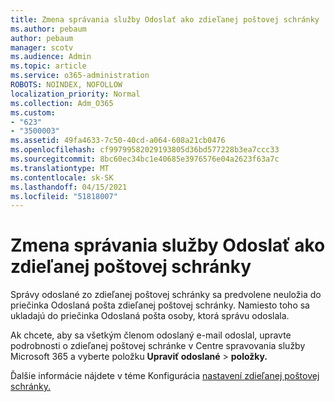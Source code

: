```yaml
---
title: Zmena správania služby Odoslať ako zdieľanej poštovej schránky
ms.author: pebaum
author: pebaum
manager: scotv
ms.audience: Admin
ms.topic: article
ms.service: o365-administration
ROBOTS: NOINDEX, NOFOLLOW
localization_priority: Normal
ms.collection: Adm_O365
ms.custom:
- "623"
- "3500003"
ms.assetid: 49fa4633-7c50-40cd-a064-608a21cb0476
ms.openlocfilehash: cf99799582029193805d36bd577228b3ea7ccc33
ms.sourcegitcommit: 8bc60ec34bc1e40685e3976576e04a2623f63a7c
ms.translationtype: MT
ms.contentlocale: sk-SK
ms.lasthandoff: 04/15/2021
ms.locfileid: "51818007"
---
```

# <a name="changing-shared-mailbox-send-as-behavior"></a>Zmena správania služby Odoslať ako zdieľanej poštovej schránky

Správy odoslané zo zdieľanej poštovej schránky sa predvolene neuložia do priečinka Odoslaná pošta zdieľanej poštovej schránky. Namiesto toho sa ukladajú do priečinka Odoslaná pošta osoby, ktorá správu odoslala.
  
Ak chcete, aby sa všetkým členom odoslaný e-mail odoslal, upravte podrobnosti o zdieľanej poštovej schránke v Centre spravovania služby Microsoft 365 a vyberte položku **Upraviť odoslané** \> **položky.**
  
Ďalšie informácie nájdete v téme Konfigurácia [nastavení zdieľanej poštovej schránky.](https://docs.microsoft.com/microsoft-365/admin/email/configure-a-shared-mailbox#allow-everyone-to-see-the-sent-email-the-replies)
  